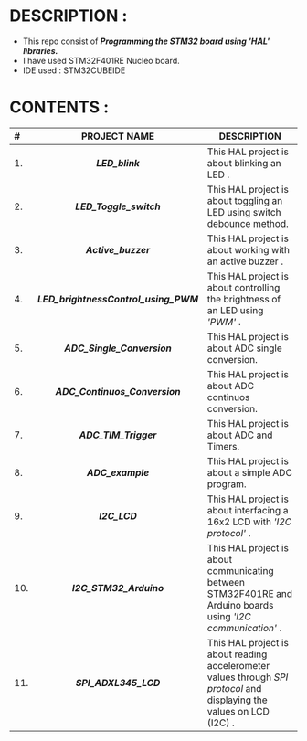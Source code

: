 # DESCRIPTION :
-  This repo consist of ***Programming the STM32 board using 'HAL' libraries.***
-  I have used STM32F401RE Nucleo board.
-  IDE used : STM32CUBEIDE

# CONTENTS :

| # |  PROJECT NAME | DESCRIPTION |
| :--- | :------------: | ----------- |
|  1.  |  ***LED_blink***  |  This HAL project is about blinking an LED . |
|  2.  |  ***LED_Toggle_switch***  |  This HAL project is about toggling an LED using switch debounce method.  |
|  3.  |  ***Active_buzzer***  |  This HAL project is about working with an active buzzer .  |
|  4.  |   ***LED_brightnessControl_using_PWM***  | This HAL project is about controlling the brightness of an LED using *'PWM'* .   |
|  5.  |  ***ADC_Single_Conversion***  |  This HAL project is about ADC single conversion. |
|  6.  |  ***ADC_Continuos_Conversion***  |  This HAL project is about ADC continuos conversion. |
|  7.  |  ***ADC_TIM_Trigger***  |  This HAL project is about ADC and Timers. |
|  8.  |  ***ADC_example***  |  This HAL project is about a simple ADC program. |
|  9.  |  ***I2C_LCD***  |  This HAL project is about interfacing a 16x2 LCD with *'I2C protocol'* . |
|  10.  |  ***I2C_STM32_Arduino***  |  This HAL project is about communicating between STM32F401RE and Arduino boards using *'I2C communication'* . |
|  11.  |  ***SPI_ADXL345_LCD***  |  This HAL project is about reading accelerometer  values through *SPI protocol* and displaying the values on LCD (I2C) . |
